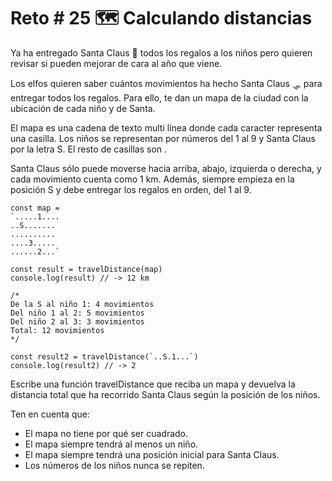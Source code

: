 # Reto # 25 🗺️ Calculando distancias

Ya ha entregado Santa Claus 🎅 todos los regalos a los niños pero quieren revisar si pueden mejorar de cara al año que viene.

Los elfos quieren saber cuántos movimientos ha hecho Santa Claus 🛷 para entregar todos los regalos. Para ello, te dan un mapa de la ciudad con la ubicación de cada niño y de Santa.

El mapa es una cadena de texto multi línea donde cada caracter representa una casilla. Los niños se representan por números del 1 al 9 y Santa Claus por la letra S. El resto de casillas son .

Santa Claus sólo puede moverse hacia arriba, abajo, izquierda o derecha, y cada movimiento cuenta como 1 km. Además, siempre empieza en la posición S y debe entregar los regalos en orden, del 1 al 9.

    const map =
    `.....1....
    ..S.......
    ..........
    ....3.....
    ......2...`

    const result = travelDistance(map)
    console.log(result) // -> 12 km

    /*
    De la S al niño 1: 4 movimientos
    Del niño 1 al 2: 5 movimientos
    Del niño 2 al 3: 3 movimientos
    Total: 12 movimientos
    */

    const result2 = travelDistance(`..S.1...`)
    console.log(result2) // -> 2

Escribe una función travelDistance que reciba un mapa y devuelva la distancia total que ha recorrido Santa Claus según la posición de los niños.

Ten en cuenta que:

- El mapa no tiene por qué ser cuadrado.
- El mapa siempre tendrá al menos un niño.
- El mapa siempre tendrá una posición inicial para Santa Claus.
- Los números de los niños nunca se repiten.
